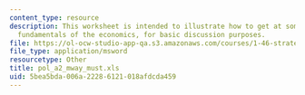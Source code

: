 ```yaml
---
content_type: resource
description: This worksheet is intended to illustrate how to get at some of the simple
  fundamentals of the economics, for basic discussion purposes.
file: https://ol-ocw-studio-app-qa.s3.amazonaws.com/courses/1-46-strategic-management-in-the-design-and-construction-value-chain-fall-2003/5bea5bda006a22286121018afdcda459_pol_a2_mway_must.xls
file_type: application/msword
resourcetype: Other
title: pol_a2_mway_must.xls
uid: 5bea5bda-006a-2228-6121-018afdcda459
---
```

